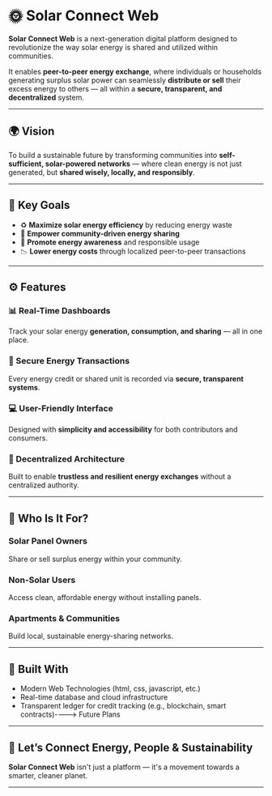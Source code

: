 # 🌞 Solar Connect Web

**Solar Connect Web** is a next-generation digital platform designed to revolutionize the way solar energy is shared and utilized within communities.

It enables **peer-to-peer energy exchange**, where individuals or households generating surplus solar power can seamlessly **distribute or sell** their excess energy to others — all within a **secure, transparent, and decentralized** system.

---

## 🌍 Vision

To build a sustainable future by transforming communities into **self-sufficient, solar-powered networks** — where clean energy is not just generated, but **shared wisely, locally, and responsibly**.

---

## 🎯 Key Goals

- ♻️ **Maximize solar energy efficiency** by reducing energy waste  
- 👥 **Empower community-driven energy sharing**  
- 🧠 **Promote energy awareness** and responsible usage  
- 📉 **Lower energy costs** through localized peer-to-peer transactions  

---

## ⚙️ Features

### 📊 Real-Time Dashboards  
Track your solar energy **generation, consumption, and sharing** — all in one place.

### 🔄 Secure Energy Transactions  
Every energy credit or shared unit is recorded via **secure, transparent systems**.

### 💻 User-Friendly Interface  
Designed with **simplicity and accessibility** for both contributors and consumers.

### 🔌 Decentralized Architecture  
Built to enable **trustless and resilient energy exchanges** without a centralized authority.

---

## 👥 Who Is It For?

### Solar Panel Owners
Share or sell surplus energy within your community.

### Non-Solar Users
Access clean, affordable energy without installing panels.

### Apartments & Communities
Build local, sustainable energy-sharing networks.


---

## 🚀 Built With

- Modern Web Technologies (html, css, javascript, etc.)  
- Real-time database and cloud infrastructure  
- Transparent ledger for credit tracking (e.g., blockchain, smart contracts)----> Future Plans

---

## 🌱 Let’s Connect Energy, People & Sustainability

**Solar Connect Web** isn't just a platform — it's a movement towards a smarter, cleaner planet.

---

